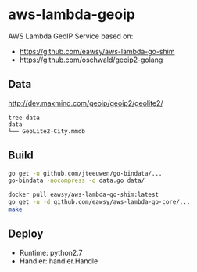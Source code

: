 # aws-lambda-geoip

AWS Lambda GeoIP Service based on:

- https://github.com/eawsy/aws-lambda-go-shim
- https://github.com/oschwald/geoip2-golang

## Data

http://dev.maxmind.com/geoip/geoip2/geolite2/

```
tree data
data
└── GeoLite2-City.mmdb
```

## Build

```bash
go get -u github.com/jteeuwen/go-bindata/...
go-bindata -nocompress -o data.go data/
```

```bash
docker pull eawsy/aws-lambda-go-shim:latest
go get -u -d github.com/eawsy/aws-lambda-go-core/...
make
```

## Deploy

- Runtime: python2.7
- Handler: handler.Handle
